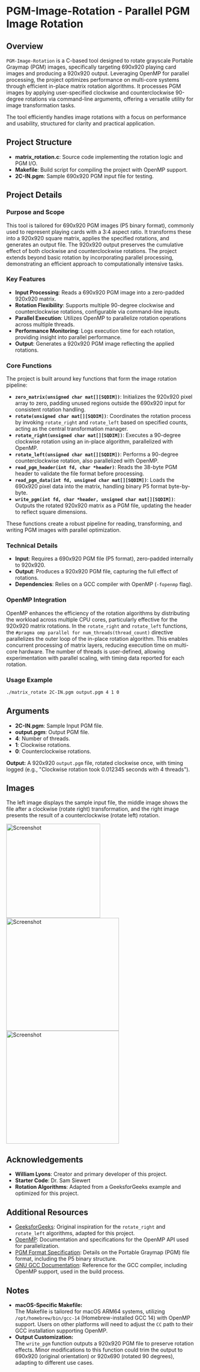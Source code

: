 # PGM-Image-Rotation - Parallel PGM Image Rotation

## Overview

`PGM-Image-Rotation` is a C-based tool designed to rotate grayscale Portable Graymap (PGM) images, specifically targeting 690x920 playing card images and producing a 920x920 output. Leveraging OpenMP for parallel processing, the project optimizes performance on multi-core systems through efficient in-place matrix rotation algorithms. It processes PGM images by applying user-specified clockwise and counterclockwise 90-degree rotations via command-line arguments, offering a versatile utility for image transformation tasks.

The tool efficiently handles image rotations with a focus on performance and usability, structured for clarity and practical application.

## Project Structure

- **matrix_rotation.c**: Source code implementing the rotation logic and PGM I/O.
- **Makefile**: Build script for compiling the project with OpenMP support.
- **2C-IN.pgm**: Sample 690x920 PGM input file for testing.

## Project Details

### Purpose and Scope

This tool is tailored for 690x920 PGM images (P5 binary format), commonly used to represent playing cards with a 3:4 aspect ratio. It transforms these into a 920x920 square matrix, applies the specified rotations, and generates an output file. The 920x920 output preserves the cumulative effect of both clockwise and counterclockwise rotations. The project extends beyond basic rotation by incorporating parallel processing, demonstrating an efficient approach to computationally intensive tasks.

### Key Features

- **Input Processing**: Reads a 690x920 PGM image into a zero-padded 920x920 matrix.
- **Rotation Flexibility**: Supports multiple 90-degree clockwise and counterclockwise rotations, configurable via command-line inputs.
- **Parallel Execution**: Utilizes OpenMP to parallelize rotation operations across multiple threads.
- **Performance Monitoring**: Logs execution time for each rotation, providing insight into parallel performance.
- **Output**: Generates a 920x920 PGM image reflecting the applied rotations.


### Core Functions

The project is built around key functions that form the image rotation pipeline:

- **`zero_matrix(unsigned char mat[][SQDIM])`**: Initializes the 920x920 pixel array to zero, padding unused regions outside the 690x920 input for consistent rotation handling.
- **`rotate(unsigned char mat[][SQDIM])`**: Coordinates the rotation process by invoking `rotate_right` and `rotate_left` based on specified counts, acting as the central transformation manager.
- **`rotate_right(unsigned char mat[][SQDIM])`**: Executes a 90-degree clockwise rotation using an in-place algorithm, parallelized with OpenMP.
- **`rotate_left(unsigned char mat[][SQDIM])`**: Performs a 90-degree counterclockwise rotation, also parallelized with OpenMP.
- **`read_pgm_header(int fd, char *header)`**: Reads the 38-byte PGM header to validate the file format before processing.
- **`read_pgm_data(int fd, unsigned char mat[][SQDIM])`**: Loads the 690x920 pixel data into the matrix, handling binary P5 format byte-by-byte.
- **`write_pgm(int fd, char *header, unsigned char mat[][SQDIM])`**: Outputs the rotated 920x920 matrix as a PGM file, updating the header to reflect square dimensions.

These functions create a robust pipeline for reading, transforming, and writing PGM images with parallel optimization.

### Technical Details

- **Input**: Requires a 690x920 PGM file (P5 format), zero-padded internally to 920x920.
- **Output**: Produces a 920x920 PGM file, capturing the full effect of rotations.
- **Dependencies**: Relies on a GCC compiler with OpenMP (`-fopenmp` flag).

### OpenMP Integration

OpenMP enhances the efficiency of the rotation algorithms by distributing the workload across multiple CPU cores, particularly effective for the 920x920 matrix rotations. In the `rotate_right` and `rotate_left` functions, the `#pragma omp parallel for num_threads(thread_count)` directive parallelizes the outer loop of the in-place rotation algorithm. This enables concurrent processing of matrix layers, reducing execution time on multi-core hardware. The number of threads is user-defined, allowing experimentation with parallel scaling, with timing data reported for each rotation.

### Usage Example

```bash
./matrix_rotate 2C-IN.pgm output.pgm 4 1 0
```
## Arguments

- **2C-IN.pgm**: Sample Input PGM file.
- **output.pgm**: Output PGM file.
- **4**: Number of threads.
- **1**: Clockwise rotations.
- **0**: Counterclockwise rotations.

**Output:** A 920x920 `output.pgm` file, rotated clockwise once, with timing logged (e.g., "Clockwise rotation took 0.012345 seconds with 4 threads").

## Images

The left image displays the sample input file, the middle image shows the file after a clockwise (rotate right) transformation, and the right image presents the result of a counterclockwise (rotate left) rotation.

<img src="https://github.com/user-attachments/assets/2d2403fb-5559-43e5-9352-837a429e1ae1" alt="Screenshot" width="250" />
<img src="https://github.com/user-attachments/assets/7cb59049-d331-44d9-8376-f2375273a3e3" alt="Screenshot" width="300" />
<img src="https://github.com/user-attachments/assets/793e32af-3908-47bd-bfb5-858426762eb1" alt="Screenshot" width="300" />



## Acknowledgements

- **William Lyons**: Creator and primary developer of this project.
- **Starter Code**: Dr. Sam Siewert
- **Rotation Algorithms**: Adapted from a GeeksforGeeks example and optimized for this project.

## Additional Resources

- [GeeksforGeeks](https://www.geeksforgeeks.org/inplace-rotate-square-matrix-by-90-degrees/): Original inspiration for the `rotate_right` and `rotate_left` algorithms, adapted for this project.
- [OpenMP](https://www.openmp.org/): Documentation and specifications for the OpenMP API used for parallelization.
- [PGM Format Specification](http://netpbm.sourceforge.net/doc/pgm.html): Details on the Portable Graymap (PGM) file format, including the P5 binary structure.
- [GNU GCC Documentation](https://gcc.gnu.org/onlinedocs/): Reference for the GCC compiler, including OpenMP support, used in the build process.

## Notes

- **macOS-Specific Makefile:**  
  The Makefile is tailored for macOS ARM64 systems, utilizing `/opt/homebrew/bin/gcc-14` (Homebrew-installed GCC 14) with OpenMP support. Users on other platforms will need to adjust the `CC` path to their GCC installation supporting OpenMP.
- **Output Customization:**  
  The `write_pgm` function outputs a 920x920 PGM file to preserve rotation effects. Minor modifications to this function could trim the output to 690x920 (original orientation) or 920x690 (rotated 90 degrees), adapting to different use cases.
